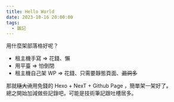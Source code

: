 ```yaml
---
title: Hello World
date: 2023-10-16 20:00:00
tags:
  - 雜記
---
```


用什麼架部落格好呢？

- 租主機手寫 => 花錢、懶
- 用平臺 => 怕倒閉
- 租主機自己架 WP => 花錢、只需要靜態頁面、~~漏洞多~~

那就~~隨大流~~用免錢的 Hexo + NexT + Github Page ，簡單架一架好了。\
總之開始加減做些記錄吧，可能是技術筆記跟吐槽居多。
